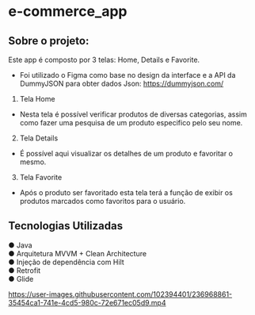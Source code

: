 # e-commerce_app
## Sobre o projeto:

Este app é composto por 3 telas: Home, Details e Favorite. 
- Foi utilizado o Figma como base no design da interface e a API da DummyJSON para obter dados Json: https://dummyjson.com/

1. Tela Home
- Nesta tela é possível verificar produtos de diversas categorias,
assim como fazer uma pesquisa de um produto especifico pelo seu nome.

2. Tela Details
- É possível aqui visualizar os detalhes de um produto e favoritar o mesmo.

3. Tela Favorite
- Após o produto ser favoritado esta tela terá a função de exibir os produtos marcados
como favoritos para o usuário.

## Tecnologias Utilizadas
● Java <br/> 
● Arquitetura MVVM + Clean Architecture<br/> 
● Injeção de dependência com Hilt <br/> 
● Retrofit <br/> 
● Glide <br/>

https://user-images.githubusercontent.com/102394401/236968861-35454ca1-741e-4cd5-980c-72e671ec05d9.mp4

